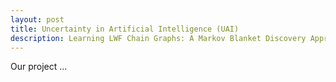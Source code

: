 ```yaml
---
layout: post
title: Uncertainty in Artificial Intelligence (UAI)
description: Learning LWF Chain Graphs: A Markov Blanket Discovery Approach
---
```


Our project ...
